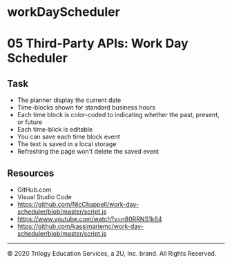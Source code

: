 # workDayScheduler
# 05 Third-Party APIs: Work Day Scheduler

## Task

* The planner display the current date
* Time-blocks shown for standard business hours
* Each time block is color-coded to indicating whether the past, present, or future
* Each time-blick is editable 
* You can save each time block event
* The text is saved in a local storage
* Refreshing the page won't delete the saved event


## Resources

* GitHub.com
* Visual Studio Code
* https://github.com/NicChappell/work-day-scheduler/blob/master/script.js
* https://www.youtube.com/watch?v=n80RRNS1k64
* https://github.com/kassimariemc/work-day-scheduler/blob/master/script.js 
- - -

© 2020 Trilogy Education Services, a 2U, Inc. brand. All Rights Reserved.
